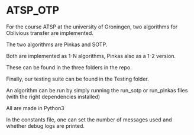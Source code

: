# ATSP_OTP

For the course ATSP at the university of Groningen, two algorithms for Oblivious transfer are implemented.

The two algorithms are Pinkas and SOTP. 

Both are implemented as 1-N algorithms, Pinkas also as a 1-2 version.

These can be found in the three folders in the repo.

Finally, our testing suite can be found in the Testing folder.

An algorithm can be run by simply running the run_sotp or run_pinkas files (with the right dependencies installed)

All are made in Python3

In the constants file, one can set the number of messages used and whether debug logs are printed.
